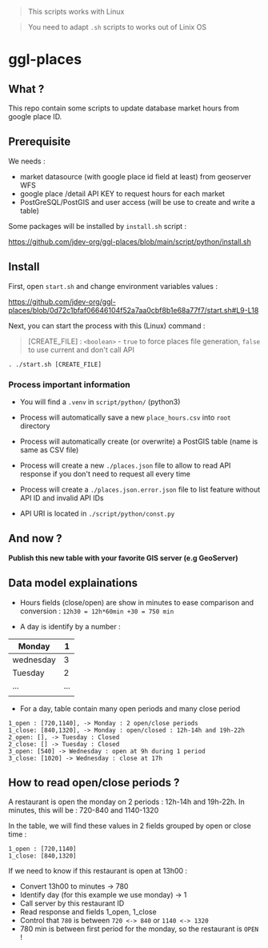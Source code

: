 > This scripts works with Linux

> You need to adapt `.sh` scripts to works out of Linix OS

# ggl-places

## What ?

This repo contain some scripts to update database market hours from google place ID.

## Prerequisite

We needs :

- market datasource (with google place id field at least) from geoserver WFS
- google place /detail API KEY to request hours for each market
- PostGreSQL/PostGIS and user access (will be use to create and write a table)

Some packages will be installed by `install.sh` script :

https://github.com/jdev-org/ggl-places/blob/main/script/python/install.sh

## Install

First, open `start.sh` and change environment variables values :

https://github.com/jdev-org/ggl-places/blob/0d72c1bfaf06646104f52a7aa0cbf8b1e68a77f7/start.sh#L9-L18

Next, you can start the process with this (Linux) command :

> [CREATE_FILE] : `<boolean>` - `true` to force places file generation, `false` to use current and don't call API

`. ./start.sh [CREATE_FILE]`

### Process important information

- You will find a `.venv` in `script/python/` (python3)

- Process will automatically save a new `place_hours.csv` into `root` directory

- Process will automatically create (or overwrite) a PostGIS table (name is same as CSV file)

- Process will create a new `./places.json` file to allow to read API response if you don't need to request all every time

- Process will create a `./places.json.error.json` file to list feature without API ID and invalid API IDs

- API URI is located in `./script/python/const.py`


## And now ?

**Publish this new table with your favorite GIS server (e.g GeoServer)**


## Data model explainations

* Hours fields (close/open) are show in minutes to ease comparison and conversion :
`12h30 = 12h*60min +30 = 750 min`

* A day is identify by a number :

| Monday    | 1   |
|-----------|-----|
| wednesday | 3   |
| Tuesday   | 2   |
| ...       | ... |
|           |     |

* For a day, table contain many open periods and many close period

```
1_open : [720,1140], -> Monday : 2 open/close periods
1_close: [840,1320], -> Monday : open/closed : 12h-14h and 19h-22h
2_open: [], -> Tuesday : Closed
2_close: [] -> Tuesday : Closed
3_open: [540] -> Wednesday : open at 9h during 1 period
3_close: [1020] -> Wednesday : close at 17h
```

## How to read open/close periods ?

A restaurant is open the monday on 2 periods : 12h-14h and 19h-22h.
In minutes, this will be : 720-840 and 1140-1320

In the table, we will find these values in 2 fields grouped by open or close time : 
```
1_open : [720,1140]
1_close: [840,1320]
```

If we need to know if this restaurant is open at 13h00 :

- Convert 13h00 to minutes ->  780
- Identify day (for this example we use monday) -> 1
- Call server by this restaurant ID
- Read response and fields 1_open, 1_close
- Control that `780` is between `720 <-> 840` or `1140 <-> 1320`
- 780 min is between first period for the monday, so the restaurant is `OPEN` !


